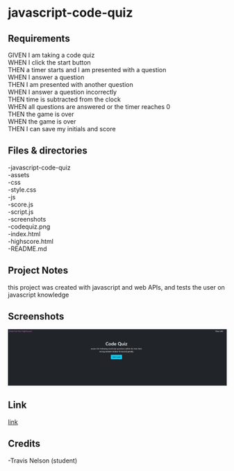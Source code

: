 # javascript-code-quiz
## Requirements
GIVEN I am taking a code quiz<br />
WHEN I click the start button<br />
THEN a timer starts and I am presented with a question<br />
WHEN I answer a question<br />
THEN I am presented with another question<br />
WHEN I answer a question incorrectly<br />
THEN time is subtracted from the clock<br />
WHEN all questions are answered or the timer reaches 0<br />
THEN the game is over<br />
WHEN the game is over<br />
THEN I can save my initials and score<br />
## Files & directories

-javascript-code-quiz <br />
  -assets <br />
    -css <br />
      -style.css <br />
    -js <br />
      -score.js<br />
      -script.js<br />
    -screenshots <br />
      -codequiz.png<br />
    -index.html <br />
    -highscore.html <br />
    -README.md <br />

## Project Notes

this project was created with javascript and web APIs, and tests the user on javascript knowledge

## Screenshots

<img src="./assets/screenshots/javascript-code-quiz.jpg">


## Link

[link](https://valiantthor92.github.io/javascript-code-quiz/index.html)

## Credits

-Travis Nelson (student)